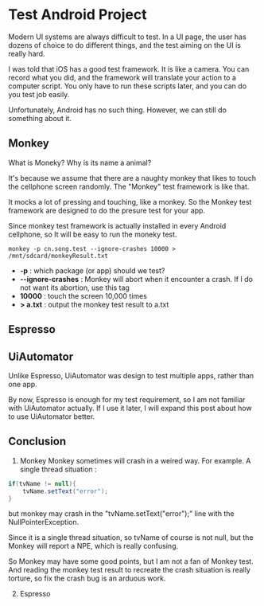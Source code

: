 # Test Android Project

Modern UI systems are always difficult to test. In a UI page, the user has dozens of choice to do different things, and the test aiming on the UI is really hard. 

I was told that iOS has a good test framework. It is like a camera. You can record what you did, and the framework will translate your action to a computer script. You only have to run these scripts later, and you can do you test job easily. 

Unfortunately, Android has no such thing. However, we can still do something about it. 

## Monkey

What is Moneky? Why is its name a animal?

It's because we assume that there are a naughty monkey that likes to touch the cellphone screen randomly. The "Monkey" test framework is like that.

It mocks a lot of pressing and touching, like a monkey. So the Monkey test framework are designed to do the presure test for your app.

Since monkey test framework is actually installed in every Android cellphone, so It will be easy to run the moneky test.

```shell
monkey -p cn.song.test --ignore-crashes 10000 > /mnt/sdcard/monkeyResult.txt
```

* **-p** : which package (or app) should we test?
* **--ignore-crashes** : Monkey will abort when it encounter a crash. If I do not want its abortion, use this tag
* **10000** : touch the screen 10,000 times 
* **> a.txt** : output the monkey test result to a.txt


## Espresso


## UiAutomator
Unlike Espresso, UiAutomator was design to test multiple apps, rather than one app. 

By now, Espresso is enough for my test requirement, so I am not familiar with UiAutomator actually.  If I use it later, I will expand this post about how to use UiAutomator better. 


## Conclusion
1. Monkey
Monkey sometimes will crash in a weired way. 
For example. A single thread situation :

```java
if(tvName != null){
	tvName.setText("error");
}
```

but monkey may crash in the "tvName.setText("error");" line with the NullPointerException.

Since it is a single thread situation, so tvName of course is not null, but the Monkey will report a NPE, which is really confusing.

So Monkey may have some good points, but I am not a fan of Monkey test. And reading the monkey test result to recreate the crash situation is really torture, so fix the crash bug is an arduous work.


2. Espresso
